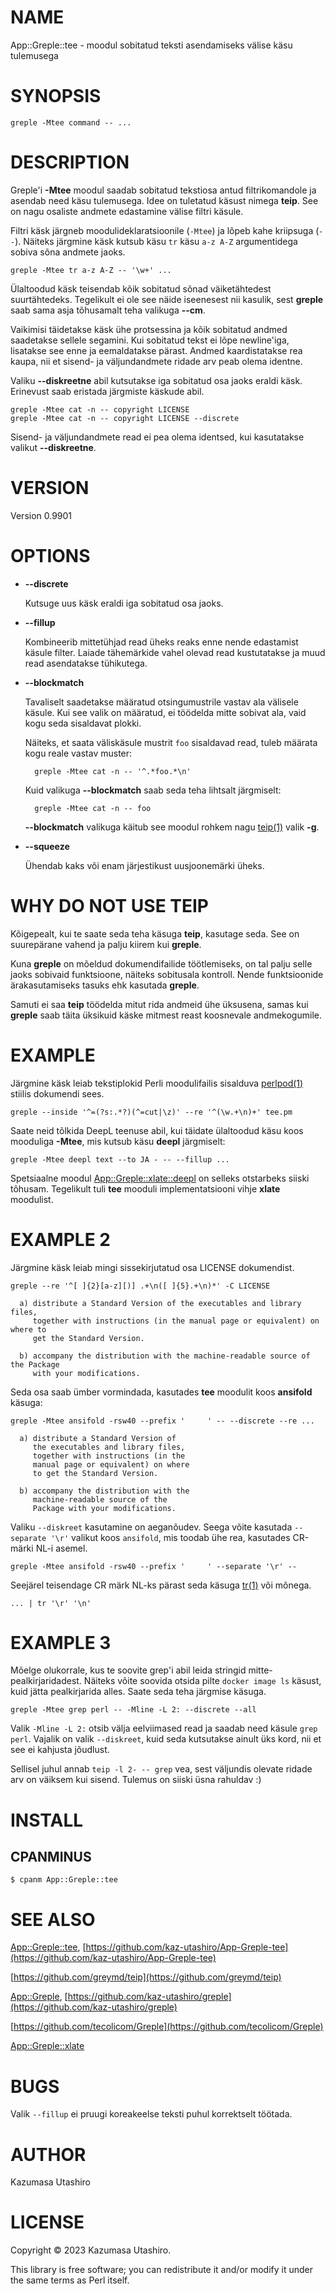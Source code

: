 # NAME

App::Greple::tee - moodul sobitatud teksti asendamiseks välise käsu tulemusega

# SYNOPSIS

    greple -Mtee command -- ...

# DESCRIPTION

Greple'i **-Mtee** moodul saadab sobitatud tekstiosa antud filtrikomandole ja asendab need käsu tulemusega. Idee on tuletatud käsust nimega **teip**. See on nagu osaliste andmete edastamine välise filtri käsule.

Filtri käsk järgneb moodulideklaratsioonile (`-Mtee`) ja lõpeb kahe kriipsuga (`--`). Näiteks järgmine käsk kutsub käsu `tr` käsu `a-z A-Z` argumentidega sobiva sõna andmete jaoks.

    greple -Mtee tr a-z A-Z -- '\w+' ...

Ülaltoodud käsk teisendab kõik sobitatud sõnad väiketähtedest suurtähtedeks. Tegelikult ei ole see näide iseenesest nii kasulik, sest **greple** saab sama asja tõhusamalt teha valikuga **--cm**.

Vaikimisi täidetakse käsk ühe protsessina ja kõik sobitatud andmed saadetakse sellele segamini. Kui sobitatud tekst ei lõpe newline'iga, lisatakse see enne ja eemaldatakse pärast. Andmed kaardistatakse rea kaupa, nii et sisend- ja väljundandmete ridade arv peab olema identne.

Valiku **--diskreetne** abil kutsutakse iga sobitatud osa jaoks eraldi käsk. Erinevust saab eristada järgmiste käskude abil.

    greple -Mtee cat -n -- copyright LICENSE
    greple -Mtee cat -n -- copyright LICENSE --discrete

Sisend- ja väljundandmete read ei pea olema identsed, kui kasutatakse valikut **--diskreetne**.

# VERSION

Version 0.9901

# OPTIONS

- **--discrete**

    Kutsuge uus käsk eraldi iga sobitatud osa jaoks.

- **--fillup**

    Kombineerib mittetühjad read üheks reaks enne nende edastamist käsule filter. Laiade tähemärkide vahel olevad read kustutatakse ja muud read asendatakse tühikutega.

- **--blockmatch**

    Tavaliselt saadetakse määratud otsingumustrile vastav ala välisele käsule. Kui see valik on määratud, ei töödelda mitte sobivat ala, vaid kogu seda sisaldavat plokki.

    Näiteks, et saata väliskäsule mustrit `foo` sisaldavad read, tuleb määrata kogu reale vastav muster:

        greple -Mtee cat -n -- '^.*foo.*\n'

    Kuid valikuga **--blockmatch** saab seda teha lihtsalt järgmiselt:

        greple -Mtee cat -n -- foo

    **--blockmatch** valikuga käitub see moodul rohkem nagu [teip(1)](http://man.he.net/man1/teip) valik **-g**.

- **--squeeze**

    Ühendab kaks või enam järjestikust uusjoonemärki üheks.

# WHY DO NOT USE TEIP

Kõigepealt, kui te saate seda teha käsuga **teip**, kasutage seda. See on suurepärane vahend ja palju kiirem kui **greple**.

Kuna **greple** on mõeldud dokumendifailide töötlemiseks, on tal palju selle jaoks sobivaid funktsioone, näiteks sobitusala kontroll. Nende funktsioonide ärakasutamiseks tasuks ehk kasutada **greple**.

Samuti ei saa **teip** töödelda mitut rida andmeid ühe üksusena, samas kui **greple** saab täita üksikuid käske mitmest reast koosnevale andmekogumile.

# EXAMPLE

Järgmine käsk leiab tekstiplokid Perli moodulifailis sisalduva [perlpod(1)](http://man.he.net/man1/perlpod) stiilis dokumendi sees.

    greple --inside '^=(?s:.*?)(^=cut|\z)' --re '^(\w.+\n)+' tee.pm

Saate neid tõlkida DeepL teenuse abil, kui täidate ülaltoodud käsu koos mooduliga **-Mtee**, mis kutsub käsu **deepl** järgmiselt:

    greple -Mtee deepl text --to JA - -- --fillup ...

Spetsiaalne moodul [App::Greple::xlate::deepl](https://metacpan.org/pod/App%3A%3AGreple%3A%3Axlate%3A%3Adeepl) on selleks otstarbeks siiski tõhusam. Tegelikult tuli **tee** mooduli implementatsiooni vihje **xlate** moodulist.

# EXAMPLE 2

Järgmine käsk leiab mingi sissekirjutatud osa LICENSE dokumendist.

    greple --re '^[ ]{2}[a-z][)] .+\n([ ]{5}.+\n)*' -C LICENSE

      a) distribute a Standard Version of the executables and library files,
         together with instructions (in the manual page or equivalent) on where to
         get the Standard Version.
    
      b) accompany the distribution with the machine-readable source of the Package
         with your modifications.
    

Seda osa saab ümber vormindada, kasutades **tee** moodulit koos **ansifold** käsuga:

    greple -Mtee ansifold -rsw40 --prefix '     ' -- --discrete --re ...

      a) distribute a Standard Version of
         the executables and library files,
         together with instructions (in the
         manual page or equivalent) on where
         to get the Standard Version.
    
      b) accompany the distribution with the
         machine-readable source of the
         Package with your modifications.

Valiku `--diskreet` kasutamine on aeganõudev. Seega võite kasutada `--separate '\r'` valikut koos `ansifold`, mis toodab ühe rea, kasutades CR-märki NL-i asemel.

    greple -Mtee ansifold -rsw40 --prefix '     ' --separate '\r' --

Seejärel teisendage CR märk NL-ks pärast seda käsuga [tr(1)](http://man.he.net/man1/tr) või mõnega.

    ... | tr '\r' '\n'

# EXAMPLE 3

Mõelge olukorrale, kus te soovite grep'i abil leida stringid mitte-pealkirjaridadest. Näiteks võite soovida otsida pilte `docker image ls` käsust, kuid jätta pealkirjarida alles. Saate seda teha järgmise käsuga.

    greple -Mtee grep perl -- -Mline -L 2: --discrete --all

Valik `-Mline -L 2:` otsib välja eelviimased read ja saadab need käsule `grep perl`. Vajalik on valik `--diskreet`, kuid seda kutsutakse ainult üks kord, nii et see ei kahjusta jõudlust.

Sellisel juhul annab `teip -l 2- -- grep` vea, sest väljundis olevate ridade arv on väiksem kui sisend. Tulemus on siiski üsna rahuldav :)

# INSTALL

## CPANMINUS

    $ cpanm App::Greple::tee

# SEE ALSO

[App::Greple::tee](https://metacpan.org/pod/App%3A%3AGreple%3A%3Atee), [https://github.com/kaz-utashiro/App-Greple-tee](https://github.com/kaz-utashiro/App-Greple-tee)

[https://github.com/greymd/teip](https://github.com/greymd/teip)

[App::Greple](https://metacpan.org/pod/App%3A%3AGreple), [https://github.com/kaz-utashiro/greple](https://github.com/kaz-utashiro/greple)

[https://github.com/tecolicom/Greple](https://github.com/tecolicom/Greple)

[App::Greple::xlate](https://metacpan.org/pod/App%3A%3AGreple%3A%3Axlate)

# BUGS

Valik `--fillup` ei pruugi koreakeelse teksti puhul korrektselt töötada.

# AUTHOR

Kazumasa Utashiro

# LICENSE

Copyright © 2023 Kazumasa Utashiro.

This library is free software; you can redistribute it and/or modify
it under the same terms as Perl itself.
